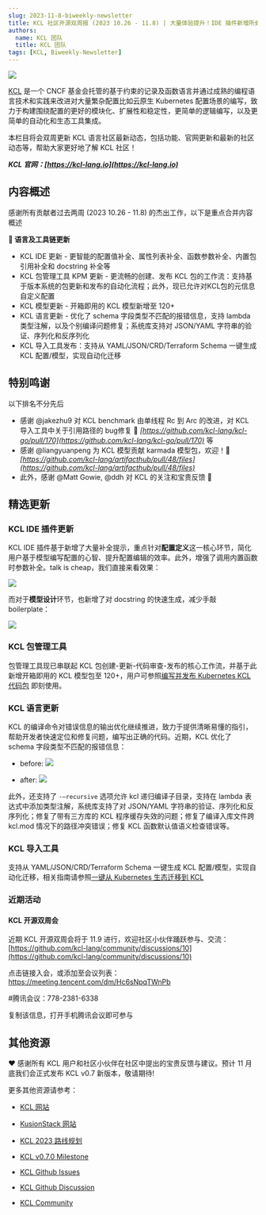 ```yaml
---
slug: 2023-11-8-biweekly-newsletter
title: KCL 社区开源双周报 (2023 10.26 - 11.8) | 大量体验提升！IDE 插件新增所处补全、更流畅的包管理和开箱即用模型
authors:
  name: KCL 团队
  title: KCL 团队
tags: [KCL, Biweekly-Newsletter]
---
```


![](/img/biweekly-newsletter-zh.png)

[KCL](https://github.com/kcl-lang) 是一个 CNCF 基金会托管的基于约束的记录及函数语言并通过成熟的编程语言技术和实践来改进对大量繁杂配置比如云原生 Kubernetes 配置场景的编写，致力于构建围绕配置的更好的模块化、扩展性和稳定性，更简单的逻辑编写，以及更简单的自动化和生态工具集成。

本栏目将会双周更新 KCL 语言社区最新动态，包括功能、官网更新和最新的社区动态等，帮助大家更好地了解 KCL 社区！

***KCL 官网：[https://kcl-lang.io](https://kcl-lang.io)***

## 内容概述

感谢所有贡献者过去两周 (2023 10.26 - 11.8) 的杰出工作，以下是重点合并内容概述

**🔧 语言及工具链更新**
- KCL IDE 更新 - 更智能的配置值补全、属性列表补全、函数参数补全、内置包引用补全和 docstring 补全等
- KCL 包管理工具 KPM 更新 - 更流畅的创建、发布 KCL 包的工作流：支持基于版本系统的包更新和发布的自动化流程；此外，现已允许对KCL包的元信息自定义配置
- KCL 模型更新 - 开箱即用的 KCL 模型新增至 120+
- KCL 语言更新 - 优化了 schema 字段类型不匹配的报错信息，支持 lambda 类型注解，以及个别编译问题修复；系统库支持对 JSON/YAML 字符串的验证、序列化和反序列化
- KCL 导入工具发布：支持从 YAML/JSON/CRD/Terraform Schema 一键生成 KCL 配置/模型，实现自动化迁移

## 特别鸣谢

以下排名不分先后

- 感谢 @jakezhu9 对 KCL benchmark 由单线程 Rc 到 Arc 的改进，对 KCL 导入工具中关于引用路径的 bug修复 🙌 *[https://github.com/kcl-lang/kcl-go/pull/170](https://github.com/kcl-lang/kcl-go/pull/170)* 等
- 感谢 @liangyuanpeng 为 KCL 模型贡献 karmada 模型包，欢迎！🙌 *[https://github.com/kcl-lang/artifacthub/pull/48/files](https://github.com/kcl-lang/artifacthub/pull/48/files)*
- 此外，感谢 @Matt Gowie, @ddh 对 KCL 的关注和宝贵反馈 🙌

## 精选更新

### KCL IDE 插件更新

KCL IDE 插件基于新增了大量补全提示，重点针对**配置定义**这一核心环节，简化用户基于模型编写配置的心智、提升配置编辑的效率。此外，增强了调用内置函数时参数补全。talk is cheap，我们直接来看效果：

![](/img/blog/2023-11-08-biweekly-newsletter/config-completion.gif)

而对于**模型设计**环节，也新增了对 docstring 的快速生成，减少手敲 boilerplate：

![](/img/blog/2023-11-08-biweekly-newsletter/docstring-gen.gif)

### KCL 包管理工具

包管理工具现已串联起 KCL 包创建-更新-代码审查-发布的核心工作流，并基于此新增开箱即用的 KCL 模型包至 120+，用户可参照[编写并发布 Kubernetes KCL 代码包](https://kcl-lang.io/docs/user_docs/guides/working-with-k8s/publish-modules/) 即刻使用。

### KCL 语言更新

KCL 的编译命令对错误信息的输出优化继续推进，致力于提供清晰易懂的指引，帮助开发者快速定位和修复问题，编写出正确的代码。近期，KCL 优化了 schema 字段类型不匹配的报错信息：

- before:
![](/img/blog/2023-11-08-biweekly-newsletter/schema-expr-type-error-before.png)

- after:
![](/img/blog/2023-11-08-biweekly-newsletter/schema-expr-type-error-after.png)

此外，还支持了 `-—recursive` 选项允许 kcl 递归编译子目录，支持在 lambda 表达式中添加类型注解，系统库支持了对 JSON/YAML 字符串的验证、序列化和反序列化；修复了带有三方库的 KCL 程序缓存失效的问题；修复了编译入库文件跨 kcl.mod 情况下的路径冲突错误；修复 KCL 函数默认值语义检查错误等。

### KCL 导入工具

支持从 YAML/JSON/CRD/Terraform Schema 一键生成 KCL 配置/模型，实现自动化迁移，相关指南请参照[一键从 Kubernetes 生态迁移到 KCL](https://kcl-lang.io/docs/user_docs/guides/working-with-k8s/adopt-from-kubernetes)

### 近期活动

#### KCL 开源双周会

近期 KCL 开源双周会将于 11.9 进行，欢迎社区小伙伴踊跃参与、交流：[https://github.com/kcl-lang/community/discussions/10](https://github.com/kcl-lang/community/discussions/10)

点击链接入会，或添加至会议列表：
https://meeting.tencent.com/dm/Hc6sNpqTWnPb

#腾讯会议：778-2381-6338

复制该信息，打开手机腾讯会议即可参与

## 其他资源

❤️ 感谢所有 KCL 用户和社区小伙伴在社区中提出的宝贵反馈与建议。预计 11 月底我们会正式发布 KCL v0.7 新版本，敬请期待!

更多其他资源请参考：

- [KCL 网站](https://kcl-lang.io/)
- [KusionStack 网站](https://kusionstack.io/)

- [KCL 2023 路线规划](https://kcl-lang.io/docs/community/release-policy/roadmap)
- [KCL v0.7.0 Milestone](https://github.com/kcl-lang/kcl/milestone/7)
- [KCL Github Issues](https://github.com/kcl-lang/kcl/issues)
- [KCL Github Discussion](https://github.com/orgs/kcl-lang/discussions)
- [KCL Community](https://github.com/kcl-lang/community)
